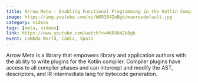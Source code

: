 ```yaml
---
title: Arrow Meta - Enabling Functional Programming in the Kotlin Compiler
image: https://img.youtube.com/vi/WKR384ZeBgk/maxresdefault.jpg
category: videos
tags: [meta, videos]
link: https://www.youtube.com/watch?v=WKR384ZeBgk
event: Lambda World, Cádiz, Spain
---
```

Arrow Meta is a library that empowers library and application authors with the ability to write plugins for the Kotlin compiler. Compiler plugins have access to all compiler phases and can intercept and modify the AST, descriptors, and IR intermediate lang for bytecode generation.
